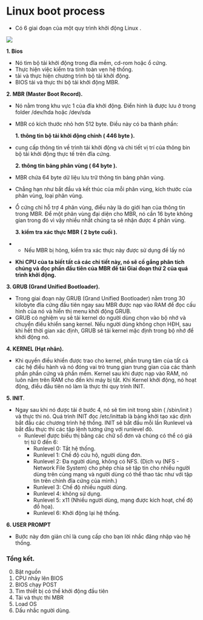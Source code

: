 # Linux boot process

- Có 6 giai đoạn của một quy trình khởi động Linux .

![](https://www.linuxnix.com/wp-content/uploads/2013/04/Linux-Booting-process.png)

**1. Bios**
-  Nó tìm bộ tải khởi động trong đĩa mềm, cd-rom hoặc ổ cứng.
-  Thực hiện việc kiểm tra tính toàn vẹn hệ thống.
-  tải và thực hiện chương trình bộ tải khởi động.
-  BIOS tải và thực thi bộ tải khởi động MBR.

**2. MBR (Master Boot Record).**
- Nó nằm trong khu vực 1 của đĩa khởi động. Điển hình là được lưu ở trong folder /dev/hda hoặc /dev/sda
- MBR có kích thước nhỏ hơn 512 byte. Điều này có ba thành phần:

   **1. thông tin bộ tải khởi động chính ( 446 byte ).**
   
- cung cấp thông tin về trình tải khởi động và chi tiết vị trí của thông bin bộ tải khởi động thực tế trên đĩa cứng.

   **2. thông tin bảng phân vùng ( 64 byte ).**
   
- MBR chứa 64 byte dữ liệu lưu trữ thông tin bảng phân vùng.
- Chẳng hạn như bắt đầu và kết thúc của mỗi phân vùng, kích thước của phân vùng, loại phân vùng.
- Ổ cứng chỉ hỗ trợ 4 phân vùng, điều này là do giới hạn của thông tin trong MBR. Để một phân vùng đại diện cho MBR, nó cần 16 byte không gian trong đó vì vậy nhiều nhất chúng ta sẽ nhận được 4 phân vùng.

   **3. kiểm tra xác thực MBR  ( 2 byte cuối ).**
   
-  -  Nếu MBR bị hỏng, kiểm tra xác thực này được sử dụng để lấy nó

- **Khi CPU của ta biết tất cả các chi tiết này, nó sẽ cố gắng phân tích chúng và đọc phần đầu tiên của MBR để tải Giai đoạn thứ 2 của quá trình khởi động.**

**3. GRUB (Grand Unified Bootloader).**
- Trong giai đoạn này GRUB (Grand Unified Bootloader) nằm trong 30 kilobyte đĩa cứng đầu tiên ngay sau MBR được nạp vào RAM để đọc cấu hình của nó và hiển thị menu khởi động GRUB.
- GRUB có nghiệm vụ sẽ tải kernel do người dùng chọn vào bộ nhớ và chuyển điều khiển sang kernel. Nếu người dùng không chọn HĐH, sau khi hết thời gian xác định, GRUB sẽ tải kernel mặc định trong bộ nhớ để khởi động nó.

**4. KERNEL (Hạt nhân).**
- Khi quyền điều khiển được trao cho kernel, phần trung tâm của tất cả các hệ điều hành và nó đóng vai trò trung gian trung gian của các thành phần phần cứng và phần mềm. Kernel sau khi được nạp vào RAM, nó luôn nằm trên RAM cho đến khi máy bị tắt. Khi Kernel khởi động, nó hoạt động, điều đầu tiên nó làm là thực thi quy trình INIT.

**5. INIT**.
- Ngay sau khi nó được tải ở bước 4, nó sẽ tìm init trong sbin ( /sbin/init ) và thực thi nó. Quá trình INIT đọc /etc/inittab là bảng khởi tạo xác định bắt đầu các chương trình hệ thống. INIT sẽ bắt đầu mỗi lần Runlevel và bắt đầu thực thi các tập lệnh tương ứng với runlevel đó.
  -  Runlevel được biểu thị bằng các chữ số đơn và chúng có thể có giá trị từ 0 đến 6:
     - Runlevel 0: Tắt hệ thống.
     - Runlevel 1: Chế độ cứu hộ, người dùng đơn.
     - Runlevel 2: Đa người dùng, không có NFS.
     (Dịch vụ (NFS - Network File System) cho phép chia sẻ tập tin cho nhiều người dùng trên cùng mạng và người dùng có thể thao tác như với tập tin trên chính đĩa cứng của mình.)
     - Runlevel 3: Chế độ nhiều người dùng.
     - Runlevel 4: không sử dụng.
     - Runlevel 5: x11 (Nhiều người dùng, mạng được kích hoạt, chế độ đồ họa).
     - Runlevel 6: Khởi động lại hệ thống.
 
**6. USER PROMPT**
- Bước này đơn giản chỉ là cung cấp cho bạn lời nhắc đăng nhập vào hệ thống.


### Tổng kết.

0. Bật nguồn 
1. CPU nhảy lên BIOS 
2. BIOS chạy POST 
3. Tìm thiết bị có thể khởi động đầu tiên 
4. Tải và thực thi MBR 
5. Load OS 
6. Dấu nhắc người dùng.
